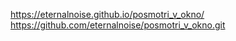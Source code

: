 https://eternalnoise.github.io/posmotri_v_okno/
https://github.com/eternalnoise/posmotri_v_okno.git
